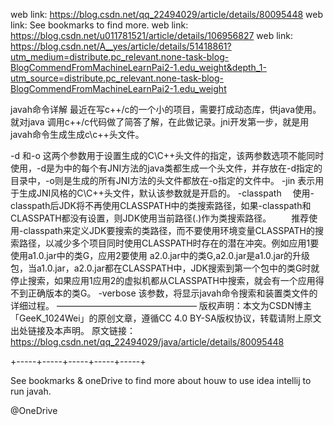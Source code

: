 web link: https://blog.csdn.net/qq_22494029/article/details/80095448
web link: See bookmarks to find more.
web link: https://blog.csdn.net/u011781521/article/details/106956827
web link: https://blog.csdn.net/A__yes/article/details/51418861?utm_medium=distribute.pc_relevant.none-task-blog-BlogCommendFromMachineLearnPai2-1.edu_weight&depth_1-utm_source=distribute.pc_relevant.none-task-blog-BlogCommendFromMachineLearnPai2-1.edu_weight





javah命令详解
最近在写c++/c的一个小的项目，需要打成动态库，供java使用。就对java 调用c++/c代码做了简答了解，在此做记录。jni开发第一步，就是用javah命令生成生成c\c++头文件。


-d 和-o
这两个参数用于设置生成的C\C++头文件的指定，该两参数选项不能同时使用，-d是为中的每个有JNI方法的java类都生成一个头文件，并存放在-d指定的目录中，-o则是生成的所有JNI方法的头文件都放在-o指定的文件中。
-jin
表示用于生成JNI风格的C\C++头文件，默认该参数就是开启的。
-classpath
　使用-classpath后JDK将不再使用CLASSPATH中的类搜索路径，如果-classpath和CLASSPATH都没有设置，则JDK使用当前路径(.)作为类搜索路径。
　　推荐使用-classpath来定义JDK要搜索的类路径，而不要使用环境变量CLASSPATH的搜索路径，以减少多个项目同时使用CLASSPATH时存在的潜在冲突。例如应用1要使用a1.0.jar中的类G，应用2要使用 a2.0.jar中的类G,a2.0.jar是a1.0.jar的升级包，当a1.0.jar，a2.0.jar都在CLASSPATH中，JDK搜索到第一个包中的类G时就停止搜索，如果应用1应用2的虚拟机都从CLASSPATH中搜索，就会有一个应用得不到正确版本的类G。
-verbose
该参数，将显示javah命令搜索和装置类文件的详细过程。
————————————————
版权声明：本文为CSDN博主「GeeK_1024Wei」的原创文章，遵循CC 4.0 BY-SA版权协议，转载请附上原文出处链接及本声明。
原文链接：https://blog.csdn.net/qq_22494029/java/article/details/80095448





+-----+-----+-----+-----+-----+

See bookmarks & oneDrive to find more about houw to use idea intellij to run javah.

@OneDrive

